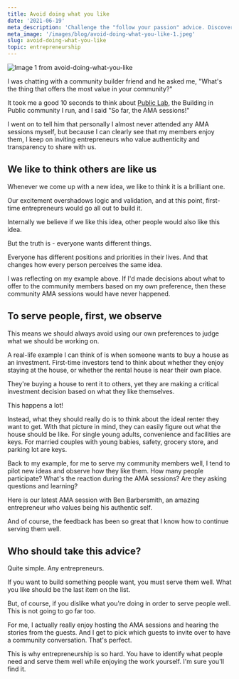 ```yaml
---
title: Avoid doing what you like
date: '2021-06-19'
meta_description: 'Challenge the "follow your passion" advice. Discover why doing what you like might not lead to success, and what approach actually works better.'
meta_image: '/images/blog/avoid-doing-what-you-like-1.jpeg'
slug: avoid-doing-what-you-like
topic: entrepreneurship
---
```


<img src="/images/blog/avoid-doing-what-you-like-1.png" alt="Image 1 from avoid-doing-what-you-like" class="cover-image" />

I was chatting with a community builder friend and he asked me, "What's the thing that offers the most value in your community?"

It took me a good 10 seconds to think about <a href="https://publiclab.co/">Public Lab</a>, the Building in Public community I run, and I said "So far, the AMA sessions!"

I went on to tell him that personally I almost never attended any AMA sessions myself, but because I can clearly see that my members enjoy them, I keep on inviting entrepreneurs who value authenticity and transparency to share with us.

## We like to think others are like us
Whenever we come up with a new idea, we like to think it is a brilliant one.

Our excitement overshadows logic and validation, and at this point, first-time entrepreneurs would go all out to build it.

Internally we believe if we like this idea, other people would also like this idea.

But the truth is - everyone wants different things.

Everyone has different positions and priorities in their lives. And that changes how every person perceives the same idea.

I was reflecting on my example above. If I'd made decisions about what to offer to the community members based on my own preference, then these community AMA sessions would have never happened.

## To serve people, first, we observe
This means we should always avoid using our own preferences to judge what we should be working on.

A real-life example I can think of is when someone wants to buy a house as an investment. First-time investors tend to think about whether they enjoy staying at the house, or whether the rental house is near their own place.

They're buying a house to rent it to others, yet they are making a critical investment decision based on what they like themselves.

This happens a lot!

Instead, what they should really do is to think about the ideal renter they want to get. With that picture in mind, they can easily figure out what the house should be like. For single young adults, convenience and facilities are keys. For married couples with young babies, safety, grocery store, and parking lot are keys.

Back to my example, for me to serve my community members well, I tend to pilot new ideas and observe how they like them. How many people participate? What's the reaction during the AMA sessions? Are they asking questions and learning?

Here is our latest AMA session with Ben Barbersmith, an amazing entrepreneur who values being his authentic self.


And of course, the feedback has been so great that I know how to continue serving them well.

## Who should take this advice?
Quite simple. Any entrepreneurs.

If you want to build something people want, you must serve them well. What you like should be the last item on the list.

But, of course, if you dislike what you're doing in order to serve people well. This is not going to go far too.

For me, I actually really enjoy hosting the AMA sessions and hearing the stories from the guests. And I get to pick which guests to invite over to have a community conversation. That's perfect.

This is why entrepreneurship is so hard. You have to identify what people need and serve them well while enjoying the work yourself. I'm sure you'll find it.
